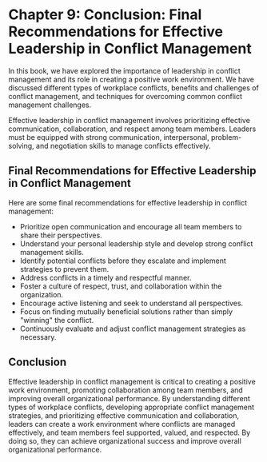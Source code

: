 Chapter 9: Conclusion: Final Recommendations for Effective Leadership in Conflict Management
============================================================================================

In this book, we have explored the importance of leadership in conflict management and its role in creating a positive work environment. We have discussed different types of workplace conflicts, benefits and challenges of conflict management, and techniques for overcoming common conflict management challenges.

Effective leadership in conflict management involves prioritizing effective communication, collaboration, and respect among team members. Leaders must be equipped with strong communication, interpersonal, problem-solving, and negotiation skills to manage conflicts effectively.

Final Recommendations for Effective Leadership in Conflict Management
---------------------------------------------------------------------

Here are some final recommendations for effective leadership in conflict management:

* Prioritize open communication and encourage all team members to share their perspectives.
* Understand your personal leadership style and develop strong conflict management skills.
* Identify potential conflicts before they escalate and implement strategies to prevent them.
* Address conflicts in a timely and respectful manner.
* Foster a culture of respect, trust, and collaboration within the organization.
* Encourage active listening and seek to understand all perspectives.
* Focus on finding mutually beneficial solutions rather than simply "winning" the conflict.
* Continuously evaluate and adjust conflict management strategies as necessary.

Conclusion
----------

Effective leadership in conflict management is critical to creating a positive work environment, promoting collaboration among team members, and improving overall organizational performance. By understanding different types of workplace conflicts, developing appropriate conflict management strategies, and prioritizing effective communication and collaboration, leaders can create a work environment where conflicts are managed effectively, and team members feel supported, valued, and respected. By doing so, they can achieve organizational success and improve overall organizational performance.

